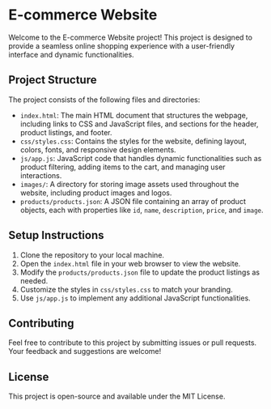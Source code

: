 # E-commerce Website

Welcome to the E-commerce Website project! This project is designed to provide a seamless online shopping experience with a user-friendly interface and dynamic functionalities.

## Project Structure

The project consists of the following files and directories:

- `index.html`: The main HTML document that structures the webpage, including links to CSS and JavaScript files, and sections for the header, product listings, and footer.
- `css/styles.css`: Contains the styles for the website, defining layout, colors, fonts, and responsive design elements.
- `js/app.js`: JavaScript code that handles dynamic functionalities such as product filtering, adding items to the cart, and managing user interactions.
- `images/`: A directory for storing image assets used throughout the website, including product images and logos.
- `products/products.json`: A JSON file containing an array of product objects, each with properties like `id`, `name`, `description`, `price`, and `image`.

## Setup Instructions

1. Clone the repository to your local machine.
2. Open the `index.html` file in your web browser to view the website.
3. Modify the `products/products.json` file to update the product listings as needed.
4. Customize the styles in `css/styles.css` to match your branding.
5. Use `js/app.js` to implement any additional JavaScript functionalities.

## Contributing

Feel free to contribute to this project by submitting issues or pull requests. Your feedback and suggestions are welcome!

## License

This project is open-source and available under the MIT License.